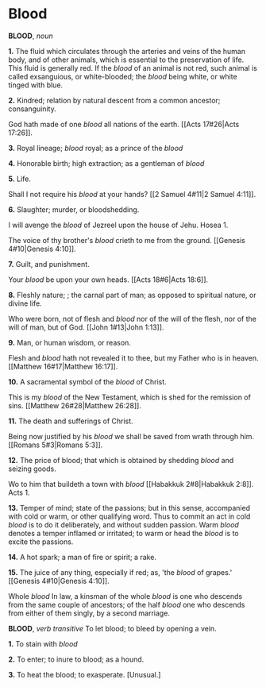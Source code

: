 # Blood

**BLOOD**, _noun_

**1.** The fluid which circulates through the arteries and veins of the human body, and of other animals, which is essential to the preservation of life. This fluid is generally red. If the _blood_ of an animal is not red, such animal is called exsanguious, or white-blooded; the _blood_ being white, or white tinged with blue.

**2.** Kindred; relation by natural descent from a common ancestor; consanguinity.

God hath made of one _blood_ all nations of the earth. [[Acts 17#26|Acts 17:26]].

**3.** Royal lineage; _blood_ royal; as a prince of the _blood_

**4.** Honorable birth; high extraction; as a gentleman of _blood_

**5.** Life.

Shall I not require his _blood_ at your hands? [[2 Samuel 4#11|2 Samuel 4:11]].

**6.** Slaughter; murder, or bloodshedding.

I will avenge the _blood_ of Jezreel upon the house of Jehu. Hosea 1.

The voice of thy brother's _blood_ crieth to me from the ground. [[Genesis 4#10|Genesis 4:10]].

**7.** Guilt, and punishment.

Your _blood_ be upon your own heads. [[Acts 18#6|Acts 18:6]].

**8.** Fleshly nature; ; the carnal part of man; as opposed to spiritual nature, or divine life.

Who were born, not of flesh and _blood_ nor of the will of the flesh, nor of the will of man, but of God. [[John 1#13|John 1:13]].

**9.** Man, or human wisdom, or reason.

Flesh and _blood_ hath not revealed it to thee, but my Father who is in heaven. [[Matthew 16#17|Matthew 16:17]].

**10.** A sacramental symbol of the _blood_ of Christ.

This is my _blood_ of the New Testament, which is shed for the remission of sins. [[Matthew 26#28|Matthew 26:28]].

**11.** The death and sufferings of Christ.

Being now justified by his _blood_ we shall be saved from wrath through him. [[Romans 5#3|Romans 5:3]].

**12.** The price of blood; that which is obtained by shedding _blood_ and seizing goods.

Wo to him that buildeth a town with _blood_ [[Habakkuk 2#8|Habakkuk 2:8]]. Acts 1.

**13.** Temper of mind; state of the passions; but in this sense, accompanied with cold or warm, or other qualifying word. Thus to commit an act in cold _blood_ is to do it deliberately, and without sudden passion. Warm _blood_ denotes a temper inflamed or irritated; to warm or head the _blood_ is to excite the passions.

**14.** A hot spark; a man of fire or spirit; a rake.

**15.** The juice of any thing, especially if red; as, 'the _blood_ of grapes.' [[Genesis 4#10|Genesis 4:10]].

Whole _blood_ In law, a kinsman of the whole _blood_ is one who descends from the same couple of ancestors; of the half _blood_ one who descends from either of them singly, by a second marriage.

**BLOOD**, _verb transitive_ To let blood; to bleed by opening a vein.

**1.** To stain with _blood_

**2.** To enter; to inure to blood; as a hound.

**3.** To heat the blood; to exasperate. \[Unusual.\]